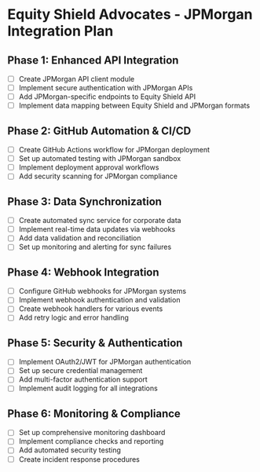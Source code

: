 # Equity Shield Advocates - JPMorgan Integration Plan

## Phase 1: Enhanced API Integration
- [ ] Create JPMorgan API client module
- [ ] Implement secure authentication with JPMorgan APIs
- [ ] Add JPMorgan-specific endpoints to Equity Shield API
- [ ] Implement data mapping between Equity Shield and JPMorgan formats

## Phase 2: GitHub Automation & CI/CD
- [ ] Create GitHub Actions workflow for JPMorgan deployment
- [ ] Set up automated testing with JPMorgan sandbox
- [ ] Implement deployment approval workflows
- [ ] Add security scanning for JPMorgan compliance

## Phase 3: Data Synchronization
- [ ] Create automated sync service for corporate data
- [ ] Implement real-time data updates via webhooks
- [ ] Add data validation and reconciliation
- [ ] Set up monitoring and alerting for sync failures

## Phase 4: Webhook Integration
- [ ] Configure GitHub webhooks for JPMorgan systems
- [ ] Implement webhook authentication and validation
- [ ] Create webhook handlers for various events
- [ ] Add retry logic and error handling

## Phase 5: Security & Authentication
- [ ] Implement OAuth2/JWT for JPMorgan authentication
- [ ] Set up secure credential management
- [ ] Add multi-factor authentication support
- [ ] Implement audit logging for all integrations

## Phase 6: Monitoring & Compliance
- [ ] Set up comprehensive monitoring dashboard
- [ ] Implement compliance checks and reporting
- [ ] Add automated security testing
- [ ] Create incident response procedures
